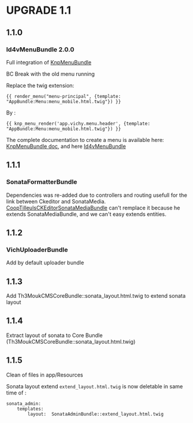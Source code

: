 UPGRADE 1.1
===============

## 1.1.0

### __Id4vMenuBundle 2.0.0__

Full integration of [KnpMenuBundle](https://github.com/KnpLabs/KnpMenuBundle)

BC Break with the old menu running

Replace the twig extension:
```twig
{{ render_menu("menu-principal", {template: "AppBundle:Menu:menu_mobile.html.twig"}) }}
```
By :
```twig
{{ knp_menu_render('app.vichy.menu.header', {template: "AppBundle:Menu:menu_mobile.html.twig"}) }}
``` 

The complete documentation to create a menu is available here: [KnpMenuBundle doc](http://symfony.com/doc/master/bundles/KnpMenuBundle/index.html), and here [Id4vMenuBundle](https://github.com/Id4v/MenuBundle)

## 1.1.1

### __SonataFormatterBundle__

Dependencies was re-added due to controllers and routing usefull for the link between Ckeditor and SonataMedia.
[CoopTilleulsCKEditorSonataMediaBundle](https://github.com/coopTilleuls/CoopTilleulsCKEditorSonataMediaBundle) can't remplace it because he extends SonataMediaBundle, and we can't easy extends entities.

## 1.1.2

### __VichUploaderBundle__
Add by default uploader bundle

## 1.1.3

Add Th3MoukCMSCoreBundle::sonata_layout.html.twig to extend sonata layout

## 1.1.4

Extract layout of sonata to Core Bundle (Th3MoukCMSCoreBundle::sonata_layout.html.twig)

## 1.1.5

Clean of files in app/Resources

Sonata layout extend `extend_layout.html.twig` is now deletable in same time of :
```
sonata_admin:
    templates:
        layout:  SonataAdminBundle::extend_layout.html.twig
```
